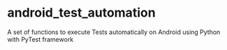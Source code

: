 # android_test_automation
A set of functions to execute Tests automatically on Android using Python with PyTest framework
